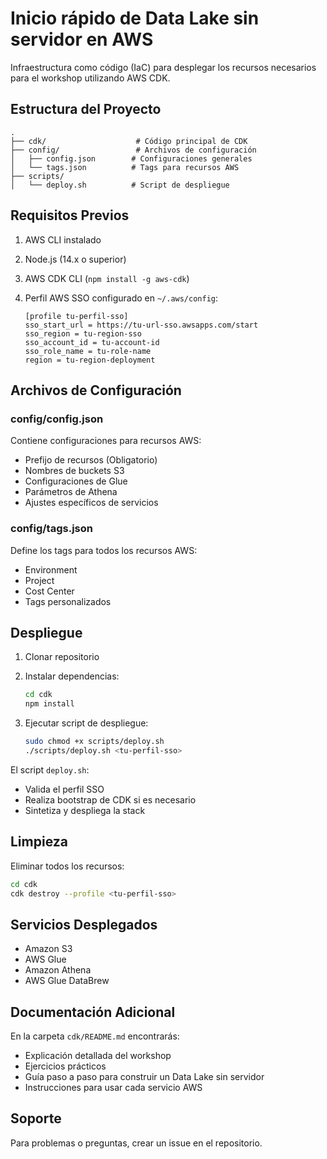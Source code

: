 # Inicio rápido de Data Lake sin servidor en AWS

Infraestructura como código (IaC) para desplegar los recursos necesarios para el workshop utilizando AWS CDK.

## Estructura del Proyecto

```text
.
├── cdk/                    # Código principal de CDK
├── config/                 # Archivos de configuración
│   ├── config.json        # Configuraciones generales
│   └── tags.json          # Tags para recursos AWS
├── scripts/               
│   └── deploy.sh          # Script de despliegue
```

## Requisitos Previos

1. AWS CLI instalado
2. Node.js (14.x o superior)
3. AWS CDK CLI (`npm install -g aws-cdk`)
4. Perfil AWS SSO configurado en `~/.aws/config`:

   ```text
   [profile tu-perfil-sso]
   sso_start_url = https://tu-url-sso.awsapps.com/start
   sso_region = tu-region-sso
   sso_account_id = tu-account-id
   sso_role_name = tu-role-name
   region = tu-region-deployment
   ```

## Archivos de Configuración

### config/config.json

Contiene configuraciones para recursos AWS:

- Prefijo de recursos (Obligatorio)
- Nombres de buckets S3
- Configuraciones de Glue
- Parámetros de Athena
- Ajustes específicos de servicios

### config/tags.json

Define los tags para todos los recursos AWS:

- Environment
- Project
- Cost Center
- Tags personalizados

## Despliegue

1. Clonar repositorio
2. Instalar dependencias:

   ```bash
   cd cdk
   npm install
   ```

3. Ejecutar script de despliegue:

   ```bash
   sudo chmod +x scripts/deploy.sh
   ./scripts/deploy.sh <tu-perfil-sso>
   ```

El script `deploy.sh`:

- Valida el perfil SSO
- Realiza bootstrap de CDK si es necesario
- Sintetiza y despliega la stack

## Limpieza

Eliminar todos los recursos:

```bash
cd cdk
cdk destroy --profile <tu-perfil-sso>
```

## Servicios Desplegados

- Amazon S3
- AWS Glue
- Amazon Athena
- AWS Glue DataBrew

## Documentación Adicional

En la carpeta `cdk/README.md` encontrarás:

- Explicación detallada del workshop
- Ejercicios prácticos
- Guía paso a paso para construir un Data Lake sin servidor
- Instrucciones para usar cada servicio AWS

## Soporte

Para problemas o preguntas, crear un issue en el repositorio.
